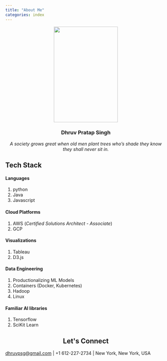 ```yaml
---
title: "About Me"
categories: index
---
```


<p align="center">
  <img src="./../../../assets/images/dhruv.png" height="300" width="200"/>
</p>

<div align="center">
  <h3>Dhruv Pratap Singh</h3>
  <i>A society grows great when old men plant trees who’s shade they know they shall never sit in.</i>
</div>



## Tech Stack

#### Languages
  1. python
  1. Java
  1. Javascript

#### Cloud Platforms
  1. AWS (*Certified Solutions Architect - Associate*)
  1. GCP

#### Visualizations
  1. Tableau
  1. D3.js

#### Data Engineering
  1. Productionalizing ML Models
  1. Containers (Docker, Kubernetes)
  1. Hadoop
  1. Linux

#### Familiar AI libraries
  1. Tensorflow
  1. SciKit Learn

<h2 align="center">
  Let's Connect
</h2>

dhruvpsg@gmail.com | +1 612-227-2734 | New York, New York, USA

